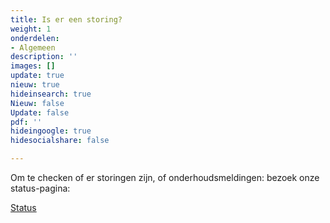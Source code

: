 ```yaml
---
title: Is er een storing?
weight: 1
onderdelen:
- Algemeen
description: ''
images: []
update: true
nieuw: true
hideinsearch: true
Nieuw: false
Update: false
pdf: ''
hideingoogle: true
hidesocialshare: false

---
```

Om te checken of er storingen zijn, of onderhoudsmeldingen: bezoek onze status-pagina:

<a href="/status/" class="button">Status</a>